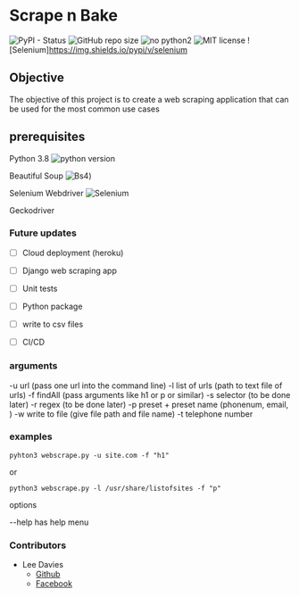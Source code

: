 # Scrape n Bake



![PyPI - Status](https://img.shields.io/pypi/status/wheel)
![GitHub repo size](https://img.shields.io/github/repo-size/leetheperm/Scrape_n_bake)
![no python2](https://img.shields.io/badge/python%202-not%20available-red)
![MIT license](https://img.shields.io/badge/license-MIT-lightgrey)
![Selenium]https://img.shields.io/pypi/v/selenium

## Objective

The objective of this project is to create a web scraping application that can be used for the most common use cases 


## prerequisites

 Python 3.8
 ![python version](https://img.shields.io/badge/python-3.7.4-green)

 Beautiful Soup
 ![Bs4](https://img.shields.io/pypi/v/selenium))

 Selenium Webdriver
 ![Selenium](https://img.shields.io/pypi/v/selenium)

 Geckodriver


### Future updates

- [ ] Cloud deployment (heroku)
- [ ] Django web scraping app
- [ ] Unit tests
- [ ] Python package
- [ ] write to csv files
- [ ] CI/CD


### arguments

-u url (pass one url into the command line)
-l list of urls (path to text file of urls)
-f findAll (pass arguments like h1 or p or similar)
-s selector (to be done later)
-r regex (to be done later)
-p preset + preset name (phonenum, email, )
-w write to file (give file path and file name)
-t telephone number

### examples

```
pyhton3 webscrape.py -u site.com -f "h1"
```
or
```
python3 webscrape.py -l /usr/share/listofsites -f "p"
```

options

--help has help menu

### Contributors

* Lee Davies
  * [Github](https://www.github.com/leetheperm)
  * [Facebook](https://www.facebook.com/groups/cypress.testers)
